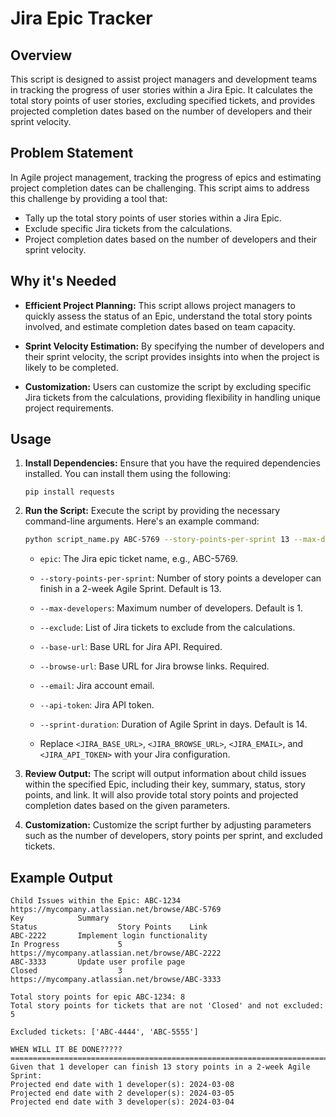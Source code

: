 # Jira Epic Tracker

## Overview

This script is designed to assist project managers and development teams in tracking the progress of user stories within a Jira Epic. It calculates the total story points of user stories, excluding specified tickets, and provides projected completion dates based on the number of developers and their sprint velocity.

## Problem Statement

In Agile project management, tracking the progress of epics and estimating project completion dates can be challenging. This script aims to address this challenge by providing a tool that:

- Tally up the total story points of user stories within a Jira Epic.
- Exclude specific Jira tickets from the calculations.
- Project completion dates based on the number of developers and their sprint velocity.

## Why it's Needed

- **Efficient Project Planning:** This script allows project managers to quickly assess the status of an Epic, understand the total story points involved, and estimate completion dates based on team capacity.

- **Sprint Velocity Estimation:** By specifying the number of developers and their sprint velocity, the script provides insights into when the project is likely to be completed.

- **Customization:** Users can customize the script by excluding specific Jira tickets from the calculations, providing flexibility in handling unique project requirements.

## Usage

1. **Install Dependencies:**
   Ensure that you have the required dependencies installed. You can install them using the following:
   ```
   pip install requests
   ```

2. **Run the Script:**
   Execute the script by providing the necessary command-line arguments. Here's an example command:
   ```bash
   python script_name.py ABC-5769 --story-points-per-sprint 13 --max-developers 3 --exclude ABC-1234 ABC-5678 --base-url <JIRA_BASE_URL> --browse-url <JIRA_BROWSE_URL> --email <JIRA_EMAIL> --api-token <JIRA_API_TOKEN> --sprint-duration 14
   ```

   - `epic`: The Jira epic ticket name, e.g., ABC-5769.
   - `--story-points-per-sprint`: Number of story points a developer can finish in a 2-week Agile Sprint. Default is 13.
   - `--max-developers`: Maximum number of developers. Default is 1.
   - `--exclude`: List of Jira tickets to exclude from the calculations.
   - `--base-url`: Base URL for Jira API. Required.
   - `--browse-url`: Base URL for Jira browse links. Required.
   - `--email`: Jira account email.
   - `--api-token`: Jira API token.
   - `--sprint-duration`: Duration of Agile Sprint in days. Default is 14.

   - Replace `<JIRA_BASE_URL>`, `<JIRA_BROWSE_URL>`, `<JIRA_EMAIL>`, and `<JIRA_API_TOKEN>` with your Jira configuration.

3. **Review Output:**
   The script will output information about child issues within the specified Epic, including their key, summary, status, story points, and link. It will also provide total story points and projected completion dates based on the given parameters.

4. **Customization:**
   Customize the script further by adjusting parameters such as the number of developers, story points per sprint, and excluded tickets.

## Example Output

```
Child Issues within the Epic: ABC-1234 https://mycompany.atlassian.net/browse/ABC-5769
Key            Summary                                                        Status                  Story Points    Link
ABC-2222       Implement login functionality                                  In Progress             5               https://mycompany.atlassian.net/browse/ABC-2222
ABC-3333       Update user profile page                                       Closed                  3               https://mycompany.atlassian.net/browse/ABC-3333

Total story points for epic ABC-1234: 8
Total story points for tickets that are not 'Closed' and not excluded: 5

Excluded tickets: ['ABC-4444', 'ABC-5555']

WHEN WILL IT BE DONE?????
================================================================================
Given that 1 developer can finish 13 story points in a 2-week Agile Sprint:
Projected end date with 1 developer(s): 2024-03-08
Projected end date with 2 developer(s): 2024-03-05
Projected end date with 3 developer(s): 2024-03-04
```